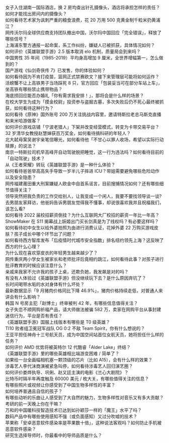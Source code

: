 女子入住湖南一国际酒店，换 2 房均查出针孔摄像头，酒店将承担怎样的责任？如何才能找出房间内的摄像头？  
如何看待艺术家为讽刺严重的粮食浪费，花 20 万用 500 克黄金制千粒米扔黄浦江？  
网传沃尔玛全球供应商支持团队撤出中国，沃尔玛中国回应「完全错误」，释放了哪些信号？  
上海浦东警方通报一起命案，系工作纠纷，嫌疑人已被抓获，具体情况如何？  
如何评价《英雄联盟手游》2.5 版本取消 elo 机制，质量局会到来吗？  
中国男性 35 年间（1985-2019）平均身高增加 9 厘米，全世界增幅第一，怎么做到的？  
国产游戏《仙剑奇侠传 7》已发售，你的体验如何？  
如何看待因为不肯打疫苗，篮网正式禁赛欧文？接下来管理层可能将如何运作？  
活螃蟹不让上高铁男子当场踩死 8 只，官方回应「包装妥当可在部分车站上车」，坐高铁有哪些禁止携带物品？  
海底捞回应能否办婚礼「你有需求我安排！」，那将会是什么样的场景？  
在校大学生为成为「摸金校尉」投资参与盗掘古墓，多次失败后仍不死心最终被抓获，如何看待这种行为？  
如何看待《原神》国外账号 200 万关注挑战内容里，邀请特斯拉老总马斯克直播和来米哈游做客？  
如何评价游戏店铺「宁波老猎人」下架并改变经营模式，转变为卡带交易平台？  
32 岁清华女教授赵慧婵获百万奖金，如何看待搞科研的年轻人？  
北大弑母案吴谢宇亲笔信曝光，如何看待他「不甘心以罪人收场，希望以实际行动赎罪」的说法？  
南京一特斯拉司机早高峰开自动驾驶脱把睡觉，这一行为违法吗？如何看待目前的「自动驾驶」技术？  
从《王者荣耀》转玩《英雄联盟手游》是一种什么体验？  
如何看待爸爸举高高失手导致一岁半儿子摔进 ICU？带娃需要避免哪些危险动作以及安全隐患？  
网传福建莆田重大刑案嫌疑人欧金中自首系谣言，目前搜捕情况如何？还有哪些细节值得关注？  
领导突然把我负责的工作交给别人，让我变成一个闲人，我要不要找领导谈一谈?  
去男朋友家拜访，他爸妈告诉男朋友觉得我不懂事，却说很喜欢我并且祝福我们，该怎么看?  
如何看待 2022 届校招薪资倒挂？为什么互联网大厂校招的薪资一年比一年高？  
ShowMaker 在 S11 揭幕战上妖姬出门买长剑真是为了线权吗？有必要这样吗？  
如何看待初中女生以给外婆拍照为由进行消费认证，花掉外婆 22 万购买游戏皮肤？孩子成长中哪个环节出了问题？  
如何看待西方智库发布「后疫情时代城市安全指数」排名纽约领先上海？这反映了西方的什么心理？  
为什么现在喜欢穿皮衣的年轻男生越来越少了？  
网传重庆两小学女生被家长和老师批评后竟相约跳江，如何看待此事？对孩子进行批评教育的时候应该注意什么？  
亲戚来我家不允许我的孩子上桌，还欺负她，我发飙是对的吗？  
有没有人体验过《英雄联盟手游》但没继续玩下去？是什么原因弃坑了？  
长时间喝带水垢的水对身体有什么坏处？  
最新数据显示「9 月猪肉价格同比下降 46.9%」，猪肉价格持续走低，对普通人来讲会有什么影响？  
韩国 N 号房主犯「赵博士」终审被判 42 年，有哪些信息值得关注？  
女子失恋不顺网购祈福产品，请大师做法被骗 582 万，卖家在网购平台从事封建迷信行为，平台是否有责任？  
《英雄联盟手游》国服上线版本有哪些是 T0 级英雄？  
TI10 败者组卫冕冠军战队 OG 0:2 不敌 Team Spirit，你有什么想说的？  
王亚平担任神舟十三号航天员，成为中国空间站首位女航天员，她将担任什么样的任务？  
如何评价 AMD 优势将被英特尔 12 代酷睿「Alder Lake」终结？  
《英雄联盟手游》里的哪些英雄相比端游变困难 / 简单了？  
如果给一台全画幅相机塞一颗顶级的芯片（比如 A15），会有什么样的效果？  
涉毒艺人李代沫商演被紧急叫停，如何看待涉毒艺人回归演艺圈？  
如何评价娄烨执导、巩俐、赵又廷主演的电影《兰心大剧院》？  
比特币时隔半年再度触及 60000 美元 / 枚大关，有哪些值得关注的信息？  
有哪些照片或视频让你感受到了中国生物多样性的丰富？  
如何培养普通且自信的孩子？  
有哪些动听的乐曲让人感受到了大自然的魅力，生物多样性对音乐又有多大贡献？  
考研的前一天晚上你在干嘛？  
万和的中国暖科技智造技术已达到如孙颖莎一样的「魔王」水平了吗？  
数码产品中有哪些使用感知不强（或负面感知）又过分吹嘘的技术？  
苹果称「安卓恶意软件感染率是苹果数十倍」，这种说法客观吗？如何防止手机被恶意软件感染？  
研究生选择导师时，你最看中的导师品质是什么？  
